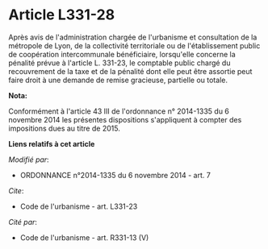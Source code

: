 # Article L331-28

Après avis de l'administration chargée de l'urbanisme et consultation de la métropole de Lyon, de la collectivité
territoriale ou de l'établissement public de coopération intercommunale bénéficiaire, lorsqu'elle concerne la pénalité prévue
à l'article L. 331-23, le comptable public chargé du recouvrement de la taxe et de la pénalité dont elle peut être assortie
peut faire droit à une demande de remise gracieuse, partielle ou totale.

**Nota:**

Conformément à l'article 43 III de l'ordonnance n° 2014-1335 du 6 novembre 2014 les présentes dispositions s'appliquent à
compter des impositions dues au titre de 2015.

**Liens relatifs à cet article**

_Modifié par_:

  - ORDONNANCE n°2014-1335 du 6 novembre 2014 - art. 7

_Cite_:

  - Code de l'urbanisme - art. L331-23

_Cité par_:

  - Code de l'urbanisme - art. R331-13 (V)
